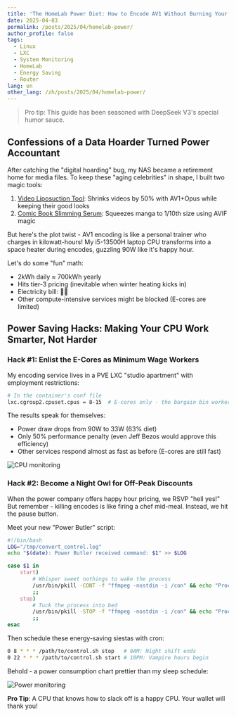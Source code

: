 ```yaml
---
title: 'The HomeLab Power Diet: How to Encode AV1 Without Burning Your Wallet'
date: 2025-04-03
permalink: /posts/2025/04/homelab-power/
author_profile: false
tags:
  - Linux
  - LXC
  - System Monitoring
  - HomeLab
  - Energy Saving
  - Router
lang: en
other_lang: /zh/posts/2025/04/homelab-power/
---
```


> Pro tip: This guide has been seasoned with DeepSeek V3's special humor sauce.

## Confessions of a Data Hoarder Turned Power Accountant

After catching the "digital hoarding" bug, my NAS became a retirement home for media files. To keep these "aging celebrities" in shape, I built two magic tools:
1. [Video Liposuction Tool](https://github.com/t0saki/video-converter): Shrinks videos by 50% with AV1+Opus while keeping their good looks
2. [Comic Book Slimming Serum](https://github.com/t0saki/manga_cbz_creator): Squeezes manga to 1/10th size using AVIF magic

But here's the plot twist - AV1 encoding is like a personal trainer who charges in kilowatt-hours! My i5-13500H laptop CPU transforms into a space heater during encodes, guzzling 90W like it's happy hour.

Let's do some "fun" math:
- 2kWh daily ≈ 700kWh yearly
- Hits tier-3 pricing (inevitable when winter heating kicks in)
- Electricity bill: 💸🔥
- Other compute-intensive services might be blocked (E-cores are limited)

## Power Saving Hacks: Making Your CPU Work Smarter, Not Harder

### Hack #1: Enlist the E-Cores as Minimum Wage Workers

My encoding service lives in a PVE LXC "studio apartment" with employment restrictions:

```bash
# In the container's conf file
lxc.cgroup2.cpuset.cpus = 8-15  # E-cores only - the bargain bin workers
```

The results speak for themselves:
- Power draw drops from 90W to 33W (63% diet)
- Only 50% performance penalty (even Jeff Bezos would approve this efficiency)
- Other services respond almost as fast as before (E-cores are still fast)

![CPU monitoring](https://i.tsk.im/file/4c18ICLH.jpg)

### Hack #2: Become a Night Owl for Off-Peak Discounts

When the power company offers happy hour pricing, we RSVP "hell yes!" But remember - killing encodes is like firing a chef mid-meal. Instead, we hit the pause button.

Meet your new "Power Butler" script:

```bash
#!/bin/bash
LOG="/tmp/convert_control.log"
echo "$(date): Power Butler received command: $1" >> $LOG

case $1 in
    start)
        # Whisper sweet nothings to wake the process
        /usr/bin/pkill -CONT -f "ffmpeg -nostdin -i /con" && echo "Process resumed its grind" >> $LOG || echo "Wake-up call failed" >> $LOG
        ;;
    stop)
        # Tuck the process into bed
        /usr/bin/pkill -STOP -f "ffmpeg -nostdin -i /con" && echo "Process entered power nap mode" >> $LOG || echo "Bedtime story failed" >> $LOG
        ;;
esac
```

Then schedule these energy-saving siestas with cron:

```bash
0 8 * * * /path/to/control.sh stop   # 8AM: Night shift ends
0 22 * * * /path/to/control.sh start # 10PM: Vampire hours begin
```

Behold - a power consumption chart prettier than my sleep schedule:

![Power monitoring](https://i.tsk.im/file/bkjbaXKb.jpg)

**Pro Tip**: A CPU that knows how to slack off is a happy CPU. Your wallet will thank you!